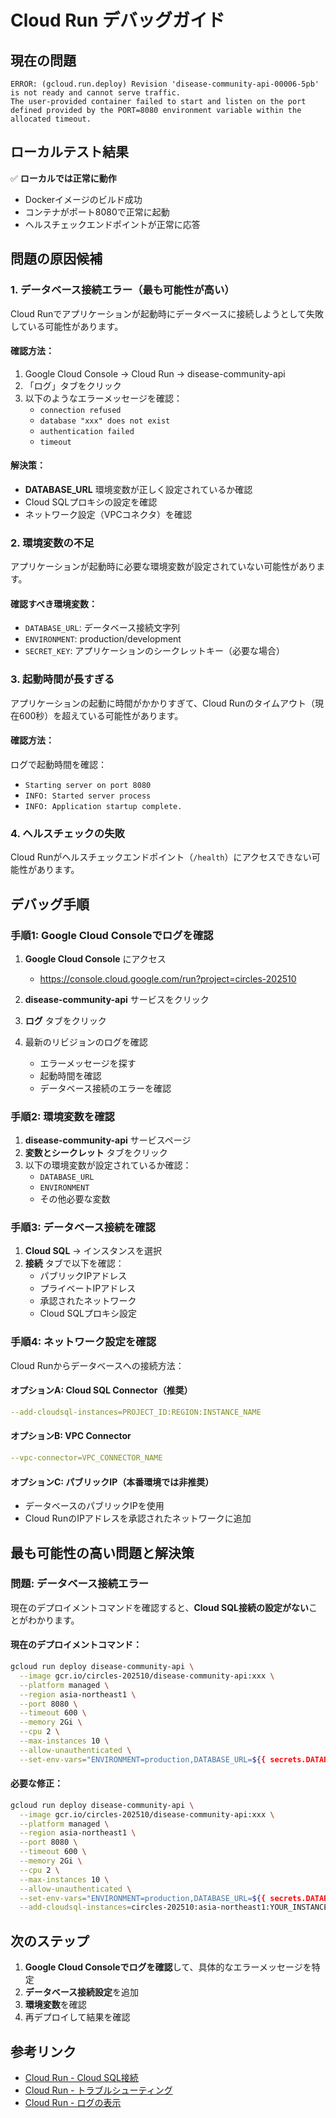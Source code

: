 # Cloud Run デバッグガイド

## 現在の問題

```
ERROR: (gcloud.run.deploy) Revision 'disease-community-api-00006-5pb' is not ready and cannot serve traffic. 
The user-provided container failed to start and listen on the port defined provided by the PORT=8080 environment variable within the allocated timeout.
```

## ローカルテスト結果

✅ **ローカルでは正常に動作**
- Dockerイメージのビルド成功
- コンテナがポート8080で正常に起動
- ヘルスチェックエンドポイントが正常に応答

## 問題の原因候補

### 1. データベース接続エラー（最も可能性が高い）

Cloud Runでアプリケーションが起動時にデータベースに接続しようとして失敗している可能性があります。

#### 確認方法：
1. Google Cloud Console → Cloud Run → disease-community-api
2. 「ログ」タブをクリック
3. 以下のようなエラーメッセージを確認：
   - `connection refused`
   - `database "xxx" does not exist`
   - `authentication failed`
   - `timeout`

#### 解決策：
- **DATABASE_URL** 環境変数が正しく設定されているか確認
- Cloud SQLプロキシの設定を確認
- ネットワーク設定（VPCコネクタ）を確認

### 2. 環境変数の不足

アプリケーションが起動時に必要な環境変数が設定されていない可能性があります。

#### 確認すべき環境変数：
- `DATABASE_URL`: データベース接続文字列
- `ENVIRONMENT`: production/development
- `SECRET_KEY`: アプリケーションのシークレットキー（必要な場合）

### 3. 起動時間が長すぎる

アプリケーションの起動に時間がかかりすぎて、Cloud Runのタイムアウト（現在600秒）を超えている可能性があります。

#### 確認方法：
ログで起動時間を確認：
- `Starting server on port 8080`
- `INFO: Started server process`
- `INFO: Application startup complete.`

### 4. ヘルスチェックの失敗

Cloud Runがヘルスチェックエンドポイント（`/health`）にアクセスできない可能性があります。

## デバッグ手順

### 手順1: Google Cloud Consoleでログを確認

1. **Google Cloud Console** にアクセス
   - https://console.cloud.google.com/run?project=circles-202510

2. **disease-community-api** サービスをクリック

3. **ログ** タブをクリック

4. 最新のリビジョンのログを確認
   - エラーメッセージを探す
   - 起動時間を確認
   - データベース接続のエラーを確認

### 手順2: 環境変数を確認

1. **disease-community-api** サービスページ
2. **変数とシークレット** タブをクリック
3. 以下の環境変数が設定されているか確認：
   - `DATABASE_URL`
   - `ENVIRONMENT`
   - その他必要な変数

### 手順3: データベース接続を確認

1. **Cloud SQL** → インスタンスを選択
2. **接続** タブで以下を確認：
   - パブリックIPアドレス
   - プライベートIPアドレス
   - 承認されたネットワーク
   - Cloud SQLプロキシ設定

### 手順4: ネットワーク設定を確認

Cloud Runからデータベースへの接続方法：

#### オプションA: Cloud SQL Connector（推奨）
```yaml
--add-cloudsql-instances=PROJECT_ID:REGION:INSTANCE_NAME
```

#### オプションB: VPC Connector
```yaml
--vpc-connector=VPC_CONNECTOR_NAME
```

#### オプションC: パブリックIP（本番環境では非推奨）
- データベースのパブリックIPを使用
- Cloud RunのIPアドレスを承認されたネットワークに追加

## 最も可能性の高い問題と解決策

### 問題: データベース接続エラー

現在のデプロイメントコマンドを確認すると、**Cloud SQL接続の設定がない**ことがわかります。

#### 現在のデプロイメントコマンド：
```bash
gcloud run deploy disease-community-api \
  --image gcr.io/circles-202510/disease-community-api:xxx \
  --platform managed \
  --region asia-northeast1 \
  --port 8080 \
  --timeout 600 \
  --memory 2Gi \
  --cpu 2 \
  --max-instances 10 \
  --allow-unauthenticated \
  --set-env-vars="ENVIRONMENT=production,DATABASE_URL=${{ secrets.DATABASE_URL }}"
```

#### 必要な修正：
```bash
gcloud run deploy disease-community-api \
  --image gcr.io/circles-202510/disease-community-api:xxx \
  --platform managed \
  --region asia-northeast1 \
  --port 8080 \
  --timeout 600 \
  --memory 2Gi \
  --cpu 2 \
  --max-instances 10 \
  --allow-unauthenticated \
  --set-env-vars="ENVIRONMENT=production,DATABASE_URL=${{ secrets.DATABASE_URL }}" \
  --add-cloudsql-instances=circles-202510:asia-northeast1:YOUR_INSTANCE_NAME  # 追加
```

## 次のステップ

1. **Google Cloud Consoleでログを確認**して、具体的なエラーメッセージを特定
2. **データベース接続設定**を追加
3. **環境変数**を確認
4. 再デプロイして結果を確認

## 参考リンク

- [Cloud Run - Cloud SQL接続](https://cloud.google.com/run/docs/configuring/connect-cloudsql)
- [Cloud Run - トラブルシューティング](https://cloud.google.com/run/docs/troubleshooting)
- [Cloud Run - ログの表示](https://cloud.google.com/run/docs/logging)

